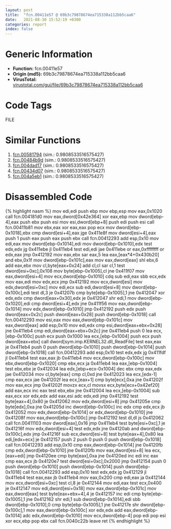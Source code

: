 ```yaml
---
layout: post
title:  "fcn.00411e57 @ 69b3c79878674ea715338a112bb5caa6"
date:   2021-08-30 15:52:19 +0300
categories: report
index: false
---
```


# Generic Information
- **Function:** fcn.00411e57
- **Origin (md5):** 69b3c79878674ea715338a112bb5caa6
- **VirusTotal:** [virustotal.com/gui/file/69b3c79878674ea715338a112bb5caa6][virustotal_ref]

# Code Tags
<span class="tag" id="FILE">FILE</span>


# Similar Functions

1. [fcn.00581794][similar_1_ref] (sim.: 0.9808533516575427)
2. [fcn.00484b9d][similar_2_ref] (sim.: 0.9808533516575427)
3. [fcn.004dad17][similar_3_ref] (sim.: 0.9808533516575427)
4. [fcn.00434d07][similar_4_ref] (sim.: 0.9808533516575427)
5. [fcn.004a5eb1][similar_5_ref] (sim.: 0.9808533516575427)


# Disassembled Code

{% highlight nasm %}
mov edi,edi
push ebp
mov ebp,esp
mov eax,0x1020
call fcn.004181d0
mov eax,dword[0x42e364]
xor eax,ebp
mov dword[ebp-4],eax
push ebx
push esi
mov esi,dword[ebp+8]
push edi
push esi
call fcn.00411b81
mov ebx,eax
xor eax,eax
pop ecx
mov dword[ebp-0x1018],ebx
cmp dword[esi+4],eax
jge 0x411e8f
mov dword[esi+4],eax
push 1
push eax
push eax
push ebx
call fcn.00412293
add esp,0x10
mov edi,eax
mov dword[ebp-0x1014],edi
mov dword[ebp-0x1010],edx
test edx,edx
jg 0x411ebe
jl 0x411eb4
test edi,edi
jae 0x411ebe
or eax,0xffffffff
or edx,eax
jmp 0x412192
mov eax,ebx
sar eax,5
lea eax,[eax*4+0x430b20]
and ebx,0x1f
mov dword[ebp-0x101c],eax
mov eax,dword[eax]
shl ebx,6
add eax,ebx
mov cl,byte[eax+0x24]
add cl,cl
sar cl,1
test dword[esi+0xc],0x108
mov byte[ebp-0x1005],cl
jne 0x411f07
mov eax,dword[esi+4]
mov ecx,dword[ebp-0x1010]
cdq
sub edi,eax
sbb ecx,edx
mov eax,edi
mov edx,ecx
jmp 0x412192
mov ecx,dword[esi]
mov edx,dword[esi+0xc]
mov edi,ecx
sub edi,dword[esi+8]
mov dword[ebp-0x100c],edi
test dl,3
je 0x41207b
cmp byte[ebp-0x1005],1
jne 0x412047
xor edx,edx
cmp dword[eax+0x30],edx
je 0x412047
shr edi,1
mov dword[ebp-0x1020],edi
cmp dword[esi+4],edx
jne 0x411f56
mov eax,dword[ebp-0x1014]
mov edx,dword[ebp-0x1010]
jmp 0x412192
push edx
push dword[eax+0x2c]
push dword[eax+0x28]
push dword[ebp-0x1018]
call fcn.00412293
mov esi,eax
mov eax,dword[ebp-0x101c]
mov eax,dword[eax]
add esp,0x10
mov edi,edx
cmp esi,dword[eax+ebx+0x28]
jne 0x411eb4
cmp edi,dword[eax+ebx+0x2c]
jne 0x411eb4
push 0
lea ecx,[ebp-0x100c]
push ecx
push 0x1000
lea ecx,[ebp-0x1004]
push ecx
push dword[eax+ebx]
call dword[sym.imp.KERNEL32.dll_ReadFile]
test eax,eax
je 0x411eb4
push 0
push dword[ebp-0x1010]
push dword[ebp-0x1014]
push dword[ebp-0x1018]
call fcn.00412293
add esp,0x10
test edx,edx
jg 0x411fdf
jl 0x411eb4
test eax,eax
jb 0x411eb4
mov ecx,dword[ebp-0x100c]
mov ebx,dword[ebp-0x1020]
cmp ebx,ecx
ja 0x411eb4
lea eax,[ebp-0x1004]
test ebx,ebx
je 0x412034
lea edx,[ebp+ecx-0x1004]
dec ebx
cmp eax,edx
jae 0x412034
mov cl,byte[eax]
cmp cl,0xd
jne 0x412023
lea ecx,[edx-1]
cmp eax,ecx
jae 0x41202f
lea ecx,[eax+1]
cmp byte[ecx],0xa
jne 0x41202f
mov eax,ecx
jmp 0x41202f
movzx ecx,cl
movsx ecx,byte[ecx+0x42ef20]
add eax,ecx
inc eax
test ebx,ebx
jne 0x412004
lea ecx,[ebp-0x1004]
sub eax,ecx
xor edx,edx
add eax,esi
adc edx,edi
jmp 0x412192
test byte[eax+4],0x80
je 0x412062
mov edx,dword[esi+8]
jmp 0x41205e
cmp byte[edx],0xa
jne 0x41205d
inc dword[ebp-0x100c]
inc edx
cmp edx,ecx
jb 0x412052
mov edx,dword[ebp-0x1014]
or edx,dword[ebp-0x1010]
jne 0x41208f
mov eax,dword[ebp-0x100c]
jmp 0x412192
test dl,dl
js 0x412062
call fcn.00411103
mov dword[eax],0x16
jmp 0x411eb4
test byte[esi+0xc],1
je 0x41216f
mov edx,dword[esi+4]
test edx,edx
jne 0x4120ab
and dword[ebp-0x100c],edx
jmp 0x41216f
sub ecx,dword[esi+8]
test byte[eax+4],0x80
lea edi,[edx+ecx]
je 0x412157
push 2
push 0
push 0
push dword[ebp-0x1018]
call fcn.00412293
add esp,0x10
cmp eax,dword[ebp-0x1014]
jne 0x4120fb
cmp edx,dword[ebp-0x1010]
jne 0x4120fb
mov eax,dword[esi+8]
lea ecx,[eax+edi]
jmp 0x4120ee
cmp byte[eax],0xa
jne 0x4120ed
inc edi
inc eax
cmp eax,ecx
jb 0x4120e7
test dword[esi+0xc],0x2000
jmp 0x412154
push 0
push dword[ebp-0x1010]
push dword[ebp-0x1014]
push dword[ebp-0x1018]
call fcn.00412293
add esp,0x10
test edx,edx
jg 0x412129
jl 0x411eb4
test eax,eax
jb 0x411eb4
mov eax,0x200
cmp edi,eax
ja 0x412144
mov ecx,dword[esi+0xc]
test cl,8
je 0x412144
mov edi,eax
test ecx,0x400
je 0x412147
mov edi,dword[esi+0x18]
mov eax,dword[ebp-0x101c]
mov eax,dword[eax]
test byte[eax+ebx+4],4
je 0x412157
inc edi
cmp byte[ebp-0x1005],1
jne 0x412162
shr edi,1
sub dword[ebp-0x1014],edi
sbb dword[ebp-0x1010],0
cmp byte[ebp-0x1005],1
jne 0x41217e
shr dword[ebp-0x100c],1
mov eax,dword[ebp-0x100c]
xor edx,edx
add eax,dword[ebp-0x1014]
adc edx,dword[ebp-0x1010]
mov ecx,dword[ebp-4]
pop edi
pop esi
xor ecx,ebp
pop ebx
call fcn.0040c22b
leave
ret
{% endhighlight %}


[similar_1_ref]: /report/fcn.00581794@c60344b51fa39a329b92557d24ff7670
[similar_2_ref]: /report/fcn.00484b9d@289859175c221b107317af7727d26c17
[similar_3_ref]: /report/fcn.004dad17@be7fba7cc724acf4ae2900d99e0fc9c3
[similar_4_ref]: /report/fcn.00434d07@9964b63070116cfb2469e51850178af1
[similar_5_ref]: /report/fcn.004a5eb1@279a61b1e76da49531f1f16fd1102a2d
[virustotal_ref]: https://www.virustotal.com/gui/file/69b3c79878674ea715338a112bb5caa6